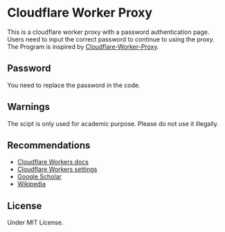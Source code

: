 # Cloudflare Worker Proxy
This is a cloudflare worker proxy with a password authentication page. Users need to input the correct password to continue to using the proxy. The Program is inspired by [Cloudflare-Worker-Proxy](https://github.com/ymyuuu/Cloudflare-Workers-Proxy).
## Password
You need to replace the password in the code.
## Warnings
The scipt is only used for academic purpose. Please do not use it illegally.
## Recommendations
- [Cloudflare Workers docs](https://developers.cloudflare.com/workers)
- [Cloudflare Workers settings](https://developers.cloudflare.com/workers/platform/settings)
- [Google Scholar](https://scholar.google.com)
- [Wikipedia](https://www.wikipedia.com)
## License
Under MIT License.
